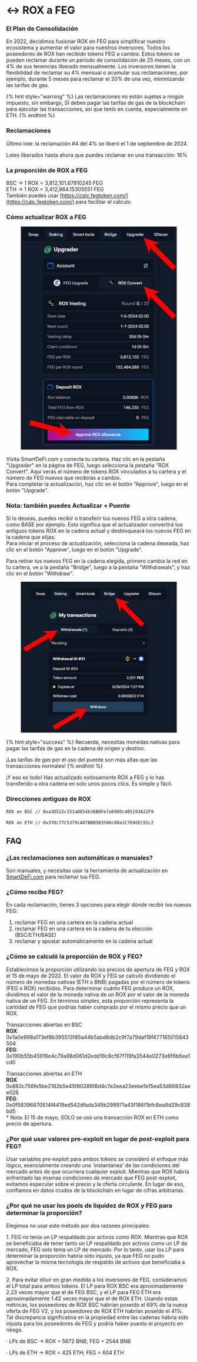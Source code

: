 # ↔️ ROX a FEG

### El Plan de Consolidación

En 2022, decidimos fusionar ROX en FEG para simplificar nuestro ecosistema y aumentar el valor para nuestros inversores. Todos los poseedores de ROX han recibido tokens FEG a cambio. Estos tokens se pueden reclamar durante un periodo de consolidación de 25 meses, con un 4% de sus tenencias liberado mensualmente. Los inversores tienen la flexibilidad de reclamar su 4% mensual o acumular sus reclamaciones, por ejemplo, durante 5 meses para reclamar el 20% de una vez, minimizando las tarifas de gas.

{% hint style="warning" %}
Las reclamaciones no están sujetas a ningún impuesto, sin embargo, SÍ debes pagar las tarifas de gas de la blockchain para ejecutar las transacciones, así que tenlo en cuenta, especialmente en ETH.
{% endhint %}

### Reclamaciones

Último lote: la reclamación #4 del 4% se liberó el 1 de septiembre de 2024.

Lotes liberados hasta ahora que puedes reclamar en una transacción: 16%

### La proporción de ROX a FEG

BSC →  1 ROX = 3,812,101.67910245 FEG\
ETH →  1 ROX = 3,412,864.15305551 FEG\
También puedes usar [https://calc.fegtoken.com/](https://calc.fegtoken.com/) para facilitar el cálculo.

### Cómo actualizar ROX a FEG

<figure><img src="../../.gitbook/assets/ROX to FEG.jpg" alt=""><figcaption></figcaption></figure>

Visita SmartDeFi.com y conecta tu cartera. Haz clic en la pestaña "Upgrader" en la página de FEG, luego selecciona la pestaña "ROX Convert". Aquí verás el número de tokens ROX vinculados a tu cartera y el número de FEG nuevos que recibirás a cambio.\
Para completar la actualización, haz clic en el botón "Approve", luego en el botón "Upgrade".

### Nota: también puedes Actualizar + Puente

Si lo deseas, puedes recibir o transferir tus nuevos FEG a otra cadena, como BASE por ejemplo. Esto significa que el actualizador convertirá tus antiguos tokens ROX en la cadena actual y desbloqueará los nuevos FEG en la cadena que elijas. \
Para iniciar el proceso de actualización, selecciona la cadena deseada, haz clic en el botón "Approve", luego en el botón "Upgrade".

Para retirar tus nuevos FEG en la cadena elegida, primero cambia la red en tu cartera, ve a la pestaña "Bridge", luego a la pestaña "Withdrawals", y haz clic en el botón "Withdraw".

<figure><img src="../../.gitbook/assets/withdraw upgraded FEG.jpg" alt=""><figcaption></figcaption></figure>

{% hint style="success" %}
Recuerda, necesitas monedas nativas para pagar las tarifas de gas en la cadena de origen y destino.

¡Las tarifas de gas por el uso del puente son más altas que las transacciones normales!
{% endhint %}

¡Y eso es todo! Has actualizado exitosamente ROX a FEG y lo has transferido a otra cadena en solo unos pocos clics. Es simple y fácil.

### Direcciones antiguas de ROX

```
ROX on BSC // 0xa3D522c151aD654b36BDFe7a69D0c405193A22F9
```

```
ROX on ETH // 0x378c77C5379cA07BBB5B3506c08a1C769dEC91c2
```

## FAQ

### ¿Las reclamaciones son automáticas o manuales?

Son manuales, y necesitas usar la herramienta de actualización en [SmartDeFi.com](https://smartdefi.com) para reclamar tus FEG.

### ¿Cómo recibo FEG?

En cada reclamación, tienes 3 opciones para elegir dónde recibir los nuevos FEG:

1. reclamar FEG en una cartera en la cadena actual
2. reclamar FEG en una cartera en la cadena de tu elección (BSC/ETH/BASE)
3. reclamar y apostar automáticamente en la cadena actual

### ¿Cómo se calculó la proporción de ROX y FEG?

Establecimos la proporción utilizando los precios de apertura de FEG y ROX el 15 de mayo de 2022. El valor de ROX y FEG se calculó dividiendo el número de monedas nativas (ETH o BNB) pagadas por el número de tokens (FEG o ROX) recibidos. Para determinar cuánto FEG produce un ROX, dividimos el valor de la moneda nativa de un ROX por el valor de la moneda nativa de un FEG. En términos simples, esta proporción representa la cantidad de FEG que podrías haber comprado por el mismo precio que un ROX.

Transacciones abiertas en BSC\
**ROX**: 0x1a0e998a173ef8b395513f85a44b5abd8db2c9f7a79daf19f477165015843504\
**FEG**: 0x190b55b45916e4c79a98d061d2edd16c8cf67f119fa3544e0273e6f6b6ee1cd0

Transacciones abiertas en ETH\
**ROX** 0x883c756fe5be2182b5e45f80286f8d4c7e2eea23eebe1e15ea53d66932aee026\
**FEG**: 0x0f58396870514f4419ed542dfada345b299971a43f186f1bfc6ea8d29c838bd5\
\* Nota: El 15 de mayo, SOLO se usó una transacción ROX en ETH como precio de apertura.

### ¿Por qué usar valores pre-exploit en lugar de post-exploit para FEG?

Usar variables pre-exploit para ambos tokens se consideró el enfoque más lógico, esencialmente creando una 'instantánea' de las condiciones del mercado antes de que ocurriera cualquier exploit. Mientras que ROX habría enfrentado las mismas condiciones de mercado que FEG post-exploit, evitamos especular sobre el precio y la oferta circulante. En lugar de eso, confiamos en datos crudos de la blockchain en lugar de cifras arbitrarias.

### ¿Por qué no usar los pools de liquidez de ROX y FEG para determinar la proporción?

Elegimos no usar este método por dos razones principales:

1\.   FEG no tenía un LP respaldado por activos como ROX. Mientras que ROX se beneficiaba de tener tanto un LP respaldado por activos como un LP de mercado, FEG solo tenía un LP de mercado. Por lo tanto, usar los LP para determinar la proporción habría sido injusto, ya que FEG no pudo aprovechar la misma tecnología de respaldo de activos que beneficiaba a ROX.

2\.   Para evitar diluir en gran medida a los inversores de FEG, consideramos el LP total para ambos tokens. El LP para ROX BSC era aproximadamente 2.23 veces mayor que el de FEG BSC, y el LP para FEG ETH era aproximadamente 1.42 veces mayor que el de ROX ETH. Usando estas métricas, los poseedores de ROX BSC habrían poseído el 69% de la nueva oferta de FEG V2, y los poseedores de ROX ETH habrían poseído el 41%. Tal discrepancia significativa en la propiedad entre las cadenas habría sido injusta para los poseedores de FEG y podría haber puesto el proyecto en riesgo.

·         LPs de BSC → ROX = 5672 BNB; FEG = 2544 BNB

·         LPs de ETH → ROX = 425 ETH; FEG = 604 ETH